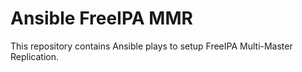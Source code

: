 # Ansible FreeIPA MMR

This repository contains Ansible plays to setup FreeIPA Multi-Master Replication.
